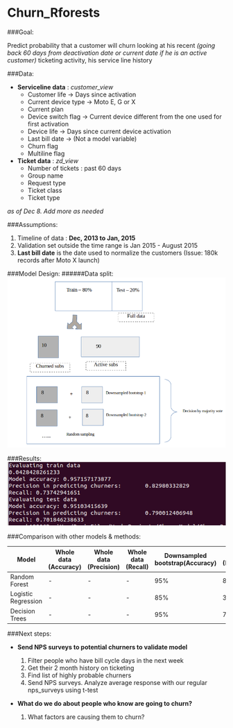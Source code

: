 # Churn_Rforests
###Goal:

Predict probability that a customer will churn looking at 
his recent *(going back 60 days from deactivation date or current date
if he is an active customer)* ticketing activity, his service line history

###Data:
* **Serviceline data** : *customer_view*
  * Customer life -> Days since activation
  * Current device type -> Moto E, G or X 
  * Current plan 
  * Device switch flag -> Current device different from the one 
		used for first activation
  * Device life -> Days since current device activation
  * Last bill date -> (Not a model variable)
  * Churn flag
  * Multiline flag	
* **Ticket data** : *zd_view*
  * Number of tickets : past 60 days 
  * Group name
  * Request type
  * Ticket class
  * Ticket type

*as of Dec 8. Add more as needed*	
	

###Assumptions:
1. Timeline of data : **Dec, 2013 to Jan, 2015**
2. Validation set outside the time range is Jan 2015 - August 2015
3. **Last bill date** is the date used to normalize the customers
		(Issue: 180k records after Moto X launch)
	
	
###Model Design:
######Data split: 
![Data split](/Screenshots/datasplit.png)


###Results:
![Results](/Screenshots/Result.png)

###Comparison with other models & methods:

Model | Whole data (Accuracy) | Whole data (Precision) | Whole data (Recall) | Downsampled bootstrap(Accuracy) | DS (Precision) | DS (Recall)
----- | --------------------- | ---------------------- | ------------------- | ------------------------------- | -------------- | -----------
Random Forest | - | - | - | 95% | 80% | 70%
Logistic Regression | - | - | - | 85% | 38% | 72%
Decision Trees | - | - | - | 95% | 78% | 70%


###Next steps:

* **Send NPS surveys to potential churners to validate model**
  1. Filter people who have bill cycle days in the next week
  2. Get their 2 month history on ticketing
  3. Find list of highly probable churners
  4. Send NPS surveys. Analyze average response with our regular nps_surveys using t-test
  
* **What do we do about people who know are going to churn?**
  1. What factors are causing them to churn?
